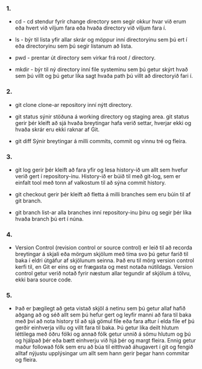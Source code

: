 ### 1.
* cd - cd stendur fyrir change directory sem segir okkur hvar við erum eða hvert við viljum fara eða hvaða  directory við viljum fara í.

* ls - býr til lista yfir allar skrár og möppur inní directoryinu sem þú ert í eða directoryinu sem þú segir listanum að lista.

* pwd - prentar út directory sem virkar frá root / directory.
  
* mkdir - býr til ný directory inní file systeminu sem þú getur skýrt hvað sem þú villt og þú getur líka sagt hvaða path þú villt að directoryið fari í.

### 2.
* git clone clone-ar repository inní nýtt directory.

* git status  sýnir stöðuna á working directory og staging area. git status gerir þér kleift að sjá hvaða breytingar hafa verið settar, hverjar ekki og hvaða skrár eru ekki raknar af Git.

* git diff Sýnir breytingar á milli commits, commit og vinnu tré og fleira.

### 3.
* git log  gerir þér kleift að fara yfir og lesa history-ið um allt sem hvefur verið gert í repository-inu. History-ið er búið til með git-log, sem er einfalt tool með tonn af valkostum til að sýna commit history.

* git checkout gerir þér kleift að fletta á milli branches sem eru búin til af git branch.
  
* git branch list-ar alla branches inní repository-inu þínu og segir þér líka hvaða branch þú ert í núna.

### 4.

* Version Control (revision control or source control) er leið til að recorda breytingar á skjali eða mörgum skjölum með tíma svo þú getur farið til baka í eldri útgáfur af skjölunum seinna. Það eru til mörg version control kerfi til, en Git er eins og er frægasta og mest notaða nútildags. Version control getur verið notað fyrir næstum allar tegundir af skjölum á tölvu, ekki bara source code.

### 5.

* Það er þægilegt að geta vistað skjöl á netinu sem þú getur allaf hafið aðgang að og séð allt sem þú hefur gert og leyfir manni að fara til baka með því að nota history til að sjá gömul file eða fara aftur í elda file ef þú gerðir einhverja villu og villt fara til baka. Þú getur líka deilt hlutum léttilega með öðru fólki og annað fólk getur unnið á sömu hlutum og þú og hjálpað þér eða bætt einhverju við hjá þér og margt fleira. Ennig getur maður followað fólk sem eru að búa til eitthvað áhugavert í git og fengið alltaf nýjustu upplýsingar um allt sem hann gerir þegar hann commitar og fleira.